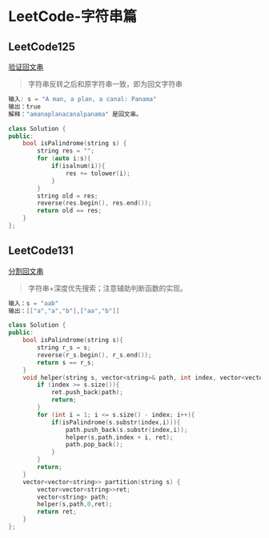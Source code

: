 # LeetCode-字符串篇

## LeetCode125 

[验证回文串](https://leetcode.cn/problems/valid-palindrome/)

> 字符串反转之后和原字符串一致，即为回文字符串



```c++
输入: s = "A man, a plan, a canal: Panama"
输出：true
解释："amanaplanacanalpanama" 是回文串。
```



```c++
class Solution {
public:
    bool isPalindrome(string s) {
        string res = "";
        for (auto i:s){
            if(isalnum(i)){
                res += tolower(i);
            }
        }
        string old = res;
        reverse(res.begin(), res.end());
        return old == res;
    }
};
```



## LeetCode131

[分割回文串](https://leetcode.cn/problems/palindrome-partitioning/)

> 字符串+深度优先搜索；注意辅助判断函数的实现。

```c++
输入：s = "aab"
输出：[["a","a","b"],["aa","b"]]
```



```c++
class Solution {
public:
    bool isPalindrome(string s){
        string r_s = s;
        reverse(r_s.begin(), r_s.end());
        return s == r_s;
    }
    void helper(string s, vector<string>& path, int index, vector<vector<string>>& ret){
        if (index >= s.size()){
            ret.push_back(path);
            return;
        } 
        for (int i = 1; i <= s.size() - index; i++){
            if(isPalindrome(s.substr(index,i))){
                path.push_back(s.substr(index,i));
                helper(s,path,index + i, ret);
                path.pop_back();
            }
        }
        return;
    }
    vector<vector<string>> partition(string s) {
        vector<vector<string>>ret;
        vector<string> path;
        helper(s,path,0,ret);
        return ret;
    }
};
```

